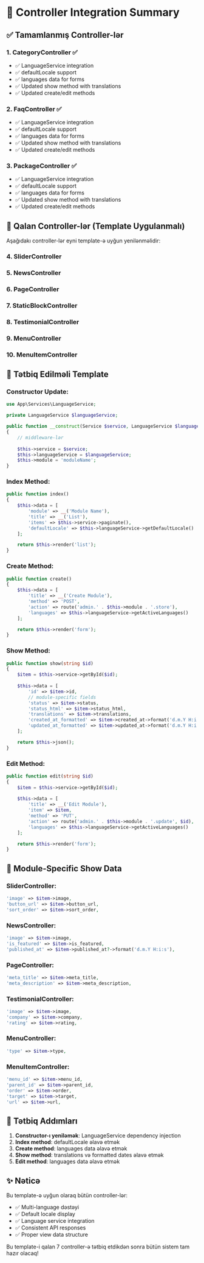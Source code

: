 # 🎯 Controller Integration Summary

## ✅ Tamamlanmış Controller-lər

### 1. CategoryController ✅
- ✅ LanguageService integration
- ✅ defaultLocale support
- ✅ languages data for forms
- ✅ Updated show method with translations
- ✅ Updated create/edit methods

### 2. FaqController ✅  
- ✅ LanguageService integration
- ✅ defaultLocale support
- ✅ languages data for forms
- ✅ Updated show method with translations
- ✅ Updated create/edit methods

### 3. PackageController ✅
- ✅ LanguageService integration 
- ✅ defaultLocale support
- ✅ languages data for forms
- ✅ Updated show method with translations
- ✅ Updated create/edit methods

## 🔄 Qalan Controller-lər (Template Uygulanmalı)

Aşağıdakı controller-lər eyni template-ə uyğun yenilənməlidir:

### 4. SliderController
### 5. NewsController  
### 6. PageController
### 7. StaticBlockController
### 8. TestimonialController
### 9. MenuController
### 10. MenuItemController

## 📝 Tətbiq Edilməli Template

### Constructor Update:
```php
use App\Services\LanguageService;

private LanguageService $languageService;

public function __construct(Service $service, LanguageService $languageService)
{
    // middleware-lər
    
    $this->service = $service;
    $this->languageService = $languageService;
    $this->module = 'moduleName';
}
```

### Index Method:
```php
public function index()
{
    $this->data = [
        'module' => __('Module Name'),
        'title' => __('List'),
        'items' => $this->service->paginate(),
        'defaultLocale' => $this->languageService->getDefaultLocale()
    ];

    return $this->render('list');
}
```

### Create Method:
```php
public function create()
{
    $this->data = [
        'title' => __('Create Module'),
        'method' => 'POST',
        'action' => route('admin.' . $this->module . '.store'),
        'languages' => $this->languageService->getActiveLanguages()
    ];

    return $this->render('form');
}
```

### Show Method:
```php
public function show(string $id)
{
    $item = $this->service->getById($id);
    
    $this->data = [
        'id' => $item->id,
        // module-specific fields
        'status' => $item->status,
        'status_html' => $item->status_html,
        'translations' => $item->translations,
        'created_at_formatted' => $item->created_at->format('d.m.Y H:i:s'),
        'updated_at_formatted' => $item->updated_at->format('d.m.Y H:i:s')
    ];

    return $this->json();
}
```

### Edit Method:
```php
public function edit(string $id)
{
    $item = $this->service->getById($id);
    
    $this->data = [
        'title' => __('Edit Module'),
        'item' => $item,
        'method' => 'PUT',
        'action' => route('admin.' . $this->module . '.update', $id),
        'languages' => $this->languageService->getActiveLanguages()
    ];

    return $this->render('form');
}
```

## 🎨 Module-Specific Show Data

### SliderController:
```php
'image' => $item->image,
'button_url' => $item->button_url,
'sort_order' => $item->sort_order,
```

### NewsController:
```php
'image' => $item->image,
'is_featured' => $item->is_featured,
'published_at' => $item->published_at?->format('d.m.Y H:i:s'),
```

### PageController:
```php
'meta_title' => $item->meta_title,
'meta_description' => $item->meta_description,
```

### TestimonialController:
```php
'image' => $item->image,
'company' => $item->company,
'rating' => $item->rating,
```

### MenuController:
```php
'type' => $item->type,
```

### MenuItemController:
```php
'menu_id' => $item->menu_id,
'parent_id' => $item->parent_id,
'order' => $item->order,
'target' => $item->target,
'url' => $item->url,
```

## 🚀 Tətbiq Addımları

1. **Constructor-ı yeniləmək**: LanguageService dependency injection
2. **Index method**: defaultLocale əlavə etmək
3. **Create method**: languages data əlavə etmək  
4. **Show method**: translations və formatted dates əlavə etmək
5. **Edit method**: languages data əlavə etmək

## ✨ Nəticə

Bu template-ə uyğun olaraq bütün controller-lər:
- ✅ Multi-language dəstəyi
- ✅ Default locale display
- ✅ Language service integration
- ✅ Consistent API responses
- ✅ Proper view data structure

Bu template-i qalan 7 controller-ə tətbiq etdikdən sonra bütün sistem tam hazır olacaq!
